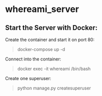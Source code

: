 # whereami_server

## Start the Server with Docker:

Create the container and start it on port 80:
> docker-compose up -d

Connect into the container:
> docker exec -it whereami /bin/bash

Create one superuser:
>python manage.py createsuperuser